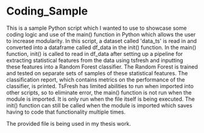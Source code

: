 # Coding_Sample

This is a sample Python script which I wanted to use to showcase some coding logic and use of the main() function in Python which allows the user to increase modularity. In this script, a dataset called 'data_ts' is read in and converted into a dataframe called df_data in the init() function. In the main() function, init() is called to read in df_data after setting up a pipeline for extracting statistical features from the data using tsfresh and inputting these features into a Random Forest classifier. The Random Forest is trained and tested on separate sets of samples of these statistical features. The classification report, which contains metrics on the performance of the classifier, is printed. TsFresh has limited abilities to run when imported into other scripts, so to eliminate error, the main() function is not run when the module is imported. It is only run when the file itself is being executed. The init() function can still be called when the module is imported which saves having to code that functionality multiple times. 

The provided file is being used in my thesis work. 
